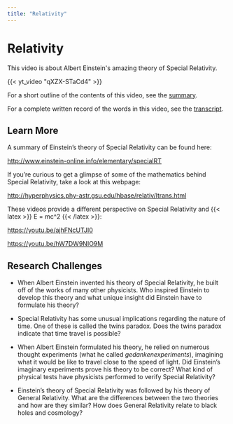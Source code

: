 ```yaml
---
title: "Relativity"
---
```




# Relativity

This video is about Albert Einstein's amazing theory of Special Relativity.


{{< yt_video "qXZX-STaCd4" >}}

For a short outline of the contents of this video, see the [summary](docs/Relativity-Symmary.pdf).

For a complete written record of the words in this video, see the [transcript](docs/Relativity-Transcript.pdf).



## Learn More

A summary of Einstein’s theory of Special Relativity can be found here:

http://www.einstein-online.info/elementary/specialRT



If you’re curious to get a glimpse of some of the mathematics behind Special Relativity, take a look at this webpage:

http://hyperphysics.phy-astr.gsu.edu/hbase/relativ/ltrans.html



These videos provide a different perspective on Special Relativity and {{< latex >}} E = mc^2 {{< /latex >}}:

https://youtu.be/ajhFNcUTJI0

https://youtu.be/hW7DW9NIO9M




## Research Challenges
- When Albert Einstein invented his theory of Special Relativity, he built off of the works of many other physicists. Who inspired Einstein to develop this theory and what unique insight did Einstein have to formulate his theory?

- Special Relativity has some unusual implications regarding the nature of time. One of these is called the twins paradox. Does the twins paradox indicate that time travel is possible?

- When Albert Einstein formulated his theory, he relied on numerous thought experiments (what he called *gedankenexperiments*), imagining what it would be like to travel close to the speed of light. Did Einstein’s imaginary experiments prove his theory to be correct? What kind of physical tests have physicists performed to verify Special Relativity?

- Einstein’s theory of Special Relativity was followed by his theory of General Relativity. What are the differences between the two theories and how are they similar? How does General Relativity relate to black holes and cosmology?


